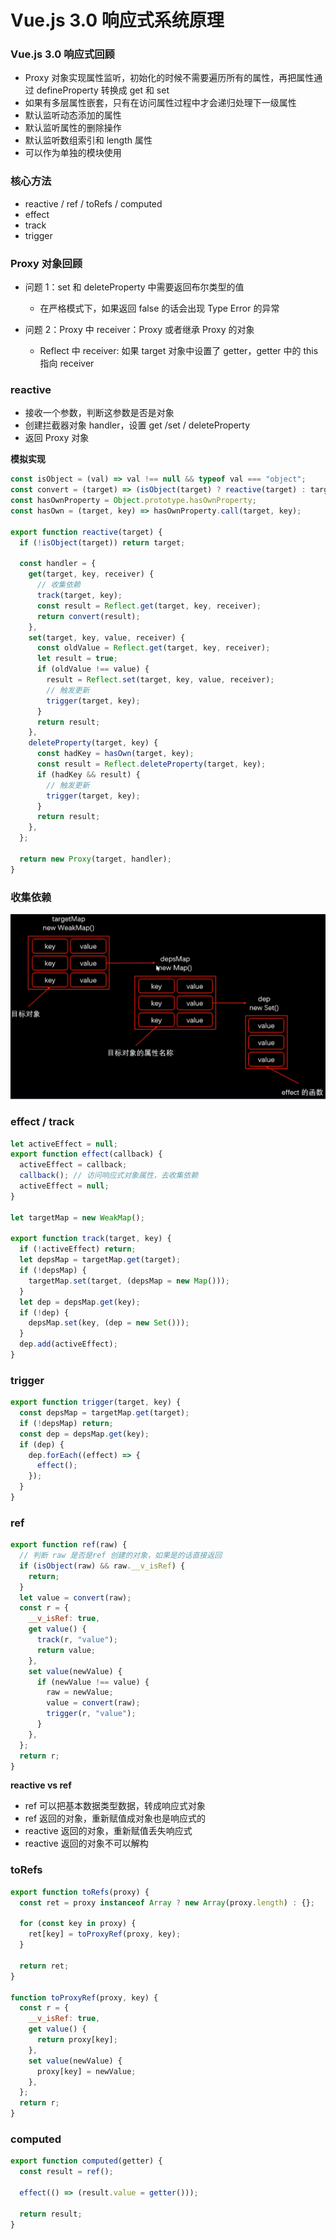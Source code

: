 # Vue.js 3.0 响应式系统原理

### Vue.js 3.0 响应式回顾

- Proxy 对象实现属性监听，初始化的时候不需要遍历所有的属性，再把属性通过 defineProperty 转换成 get 和 set
- 如果有多层属性嵌套，只有在访问属性过程中才会递归处理下一级属性
- 默认监听动态添加的属性
- 默认监听属性的删除操作
- 默认监听数组索引和 length 属性
- 可以作为单独的模块使用

### 核心方法

- reactive / ref / toRefs / computed
- effect
- track
- trigger

### Proxy 对象回顾

- 问题 1：set 和 deleteProperty 中需要返回布尔类型的值

  - 在严格模式下，如果返回 false 的话会出现 Type Error 的异常

- 问题 2：Proxy 中 receiver：Proxy 或者继承 Proxy 的对象

  - Reflect 中 receiver: 如果 target 对象中设置了 getter，getter 中的 this 指向 receiver

### reactive

- 接收一个参数，判断这参数是否是对象
- 创建拦截器对象 handler，设置 get /set / deleteProperty
- 返回 Proxy 对象

**模拟实现**

```js
const isObject = (val) => val !== null && typeof val === "object";
const convert = (target) => (isObject(target) ? reactive(target) : target);
const hasOwnProperty = Object.prototype.hasOwnProperty;
const hasOwn = (target, key) => hasOwnProperty.call(target, key);

export function reactive(target) {
  if (!isObject(target)) return target;

  const handler = {
    get(target, key, receiver) {
      // 收集依赖
      track(target, key);
      const result = Reflect.get(target, key, receiver);
      return convert(result);
    },
    set(target, key, value, receiver) {
      const oldValue = Reflect.get(target, key, receiver);
      let result = true;
      if (oldValue !== value) {
        result = Reflect.set(target, key, value, receiver);
        // 触发更新
        trigger(target, key);
      }
      return result;
    },
    deleteProperty(target, key) {
      const hadKey = hasOwn(target, key);
      const result = Reflect.deleteProperty(target, key);
      if (hadKey && result) {
        // 触发更新
        trigger(target, key);
      }
      return result;
    },
  };

  return new Proxy(target, handler);
}
```

### 收集依赖

![](./images/03-effect.png)

### effect / track

```js
let activeEffect = null;
export function effect(callback) {
  activeEffect = callback;
  callback(); // 访问响应式对象属性，去收集依赖
  activeEffect = null;
}

let targetMap = new WeakMap();

export function track(target, key) {
  if (!activeEffect) return;
  let depsMap = targetMap.get(target);
  if (!depsMap) {
    targetMap.set(target, (depsMap = new Map()));
  }
  let dep = depsMap.get(key);
  if (!dep) {
    depsMap.set(key, (dep = new Set()));
  }
  dep.add(activeEffect);
}
```

### trigger

```js
export function trigger(target, key) {
  const depsMap = targetMap.get(target);
  if (!depsMap) return;
  const dep = depsMap.get(key);
  if (dep) {
    dep.forEach((effect) => {
      effect();
    });
  }
}
```

### ref

```js
export function ref(raw) {
  // 判断 raw 是否是ref 创建的对象，如果是的话直接返回
  if (isObject(raw) && raw.__v_isRef) {
    return;
  }
  let value = convert(raw);
  const r = {
    __v_isRef: true,
    get value() {
      track(r, "value");
      return value;
    },
    set value(newValue) {
      if (newValue !== value) {
        raw = newValue;
        value = convert(raw);
        trigger(r, "value");
      }
    },
  };
  return r;
}
```

**reactive vs ref**

- ref 可以把基本数据类型数据，转成响应式对象
- ref 返回的对象，重新赋值成对象也是响应式的
- reactive 返回的对象，重新赋值丢失响应式
- reactive 返回的对象不可以解构

### toRefs

```js
export function toRefs(proxy) {
  const ret = proxy instanceof Array ? new Array(proxy.length) : {};

  for (const key in proxy) {
    ret[key] = toProxyRef(proxy, key);
  }

  return ret;
}

function toProxyRef(proxy, key) {
  const r = {
    __v_isRef: true,
    get value() {
      return proxy[key];
    },
    set value(newValue) {
      proxy[key] = newValue;
    },
  };
  return r;
}
```

### computed

```js
export function computed(getter) {
  const result = ref();

  effect(() => (result.value = getter()));

  return result;
}
```

